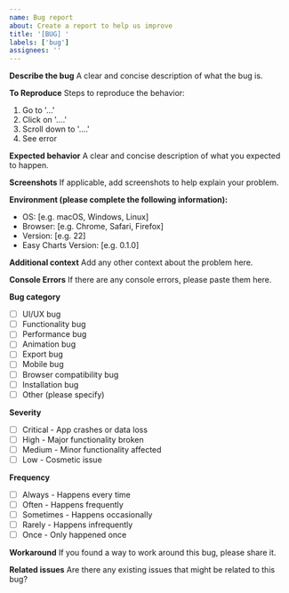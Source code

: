 ```yaml
---
name: Bug report
about: Create a report to help us improve
title: '[BUG] '
labels: ['bug']
assignees: ''
---
```


**Describe the bug**
A clear and concise description of what the bug is.

**To Reproduce**
Steps to reproduce the behavior:
1. Go to '...'
2. Click on '....'
3. Scroll down to '....'
4. See error

**Expected behavior**
A clear and concise description of what you expected to happen.

**Screenshots**
If applicable, add screenshots to help explain your problem.

**Environment (please complete the following information):**
 - OS: [e.g. macOS, Windows, Linux]
 - Browser: [e.g. Chrome, Safari, Firefox]
 - Version: [e.g. 22]
 - Easy Charts Version: [e.g. 0.1.0]

**Additional context**
Add any other context about the problem here.

**Console Errors**
If there are any console errors, please paste them here.

**Bug category**
- [ ] UI/UX bug
- [ ] Functionality bug
- [ ] Performance bug
- [ ] Animation bug
- [ ] Export bug
- [ ] Mobile bug
- [ ] Browser compatibility bug
- [ ] Installation bug
- [ ] Other (please specify)

**Severity**
- [ ] Critical - App crashes or data loss
- [ ] High - Major functionality broken
- [ ] Medium - Minor functionality affected
- [ ] Low - Cosmetic issue

**Frequency**
- [ ] Always - Happens every time
- [ ] Often - Happens frequently
- [ ] Sometimes - Happens occasionally
- [ ] Rarely - Happens infrequently
- [ ] Once - Only happened once

**Workaround**
If you found a way to work around this bug, please share it.

**Related issues**
Are there any existing issues that might be related to this bug?
